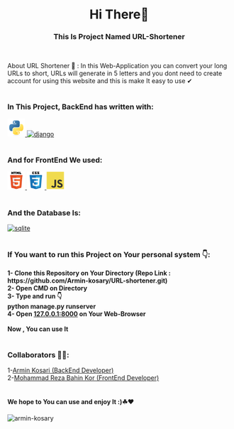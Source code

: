 <h1 align="center">Hi There👋</h1>
<h3 align="center">This Is Project Named URL-Shortener</h3>
<br>

About URL Shortener 📰 : In this Web-Application you can convert your long URLs to short, URLs will generate in 5 letters and you dont need to create account for using this website and this is make It easy to use ✔ 
<br><br>

<h3 align="left">In This Project, BackEnd has written with:</h3>
<a href="https://www.python.org" target="_blank" rel="noreferrer"> <img src="https://raw.githubusercontent.com/devicons/devicon/master/icons/python/python-original.svg" alt="python" width="40" height="40"/> </a>
<a href="https://www.djangoproject.com/" target="_blank" rel="noreferrer"> <img src="https://cdn.worldvectorlogo.com/logos/django.svg" alt="django" width="40" height="40"/> </a>
<br><br>

<h3 align="left">And for FrontEnd We used:</h3>
<a href="https://www.w3.org/html/" target="_blank" rel="noreferrer"> <img src="https://raw.githubusercontent.com/devicons/devicon/master/icons/html5/html5-original-wordmark.svg" alt="html5" width="40" height="40"/> </a>
<a href="https://www.w3schools.com/css/" target="_blank" rel="noreferrer"> <img src="https://raw.githubusercontent.com/devicons/devicon/master/icons/css3/css3-original-wordmark.svg" alt="css3" width="40" height="40"/> </a>
<a href="https://developer.mozilla.org/en-US/docs/Web/JavaScript" target="_blank" rel="noreferrer"> <img src="https://raw.githubusercontent.com/devicons/devicon/master/icons/javascript/javascript-original.svg" alt="javascript" width="40" height="40"/> </a>
<br><br>

<h3 align="left">And the Database Is:</h3>
<a href="https://www.sqlite.org/" target="_blank" rel="noreferrer"> <img src="https://www.vectorlogo.zone/logos/sqlite/sqlite-icon.svg" alt="sqlite" width="40" height="40"/> </a>
<br><br>


<h3 align="left">If You want to run this Project on Your personal system 👇:</h3>
<b align="left">1- Clone this Repository on Your Directory (Repo Link : https://github.com/Armin-kosary/URL-shortener.git)</b><br>
<b align="left">2- Open CMD on Directory</b><br>
<b align="left">3- Type and run 👇</b><br>
<b>python manage.py runserver</b>
<br>
<b align="left">4- Open <a href="http://127.0.0.1:8000">127.0.0.1:8000</a> on Your Web-Browser</b><br><br>
<b align="left">Now , You can use It</b><br><br>



<h3 align="left">Collaborators 👨‍💻:</h3>
1-<a href="https://github.com/Armin-Kosary">Armin Kosari (BackEnd Developer)</a><br>
2-<a href="https://github.com/Bahinkor">Mohammad Reza Bahin Kor (FrontEnd Developer)</a>
<br><br>

<h4 align="left">We hope to You can use and enjoy It :)☘❤</h4>

<p><img align="center" src="https://github-readme-stats.vercel.app/api/top-langs?username=armin-kosary&show_icons=true&locale=en&layout=compact" alt="armin-kosary" /></p>
